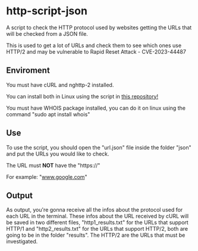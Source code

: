 # http-script-json

A script to check the HTTP protocol used by websites getting the URLs that will be checked from a JSON file.

This is used to get a lot of URLs and check them to see which ones use HTTP/2 and may be vulnerable to Rapid Reset Attack - CVE-2023-44487

## Enviroment

You must have cURL and nghttp-2 installed.

You can install both in Linux using the script in <a href="https://gist.github.com/jjpeleato/3327c2e38fc0fea7d6602401f9849809">this repository!</a>

You must have WHOIS package installed, you can do it on linux using the command "sudo apt install whois"

## Use

To use the script, you should open the "url.json" file inside the folder "json" and put the URLs you would like to check.

The URL must <b>NOT</b> have the "https://"

For example: "www.google.com"

## Output

As output, you're gonna receive all the infos about the protocol used for each URL in the terminal. These infos about the URL received by cURL will be saved in two different files, "http1_results.txt" for the URLs that support HTTP/1 and "http2_results.txt" for the URLs that support HTTP/2, both are going to be in the folder "results". The HTTP/2 are the URLs that must be investigated.

